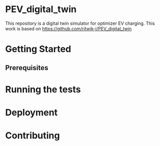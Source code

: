 # PEV_digital_twin
This repository is a digital twin simulator for optimizer EV charging. This work is based on https://github.com/ritwik-j/PEV_digital_twin  


# Getting Started
## Prerequisites

# Running the tests
# Deployment

# Contributing



